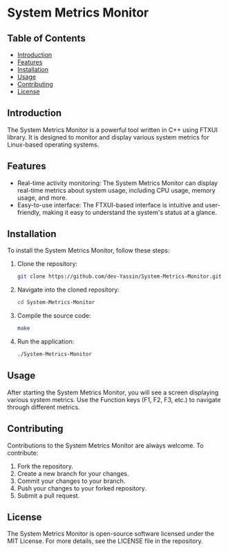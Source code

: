 # System Metrics Monitor

## Table of Contents
- [Introduction](#introduction)
- [Features](#features)
- [Installation](#installation)
- [Usage](#usage)
- [Contributing](#contributing)
- [License](#license)

## Introduction
The System Metrics Monitor is a powerful tool written in C++ using FTXUI library. It is designed to monitor and display various system metrics for Linux-based operating systems.

## Features
- Real-time activity monitoring: The System Metrics Monitor can display real-time metrics about system usage, including CPU usage, memory usage, and more.
- Easy-to-use interface: The FTXUI-based interface is intuitive and user-friendly, making it easy to understand the system's status at a glance.

## Installation
To install the System Metrics Monitor, follow these steps:

1. Clone the repository:
    ```bash
    git clone https://github.com/dev-Yassin/System-Metrics-Monitor.git
    ```
2. Navigate into the cloned repository:
    ```bash
    cd System-Metrics-Monitor
    ```
3. Compile the source code:
    ```bash
    make
    ```
4. Run the application:
    ```bash
    ./System-Metrics-Monitor
    ```

## Usage
After starting the System Metrics Monitor, you will see a screen displaying various system metrics. Use the Function keys (F1, F2, F3, etc.) to navigate through different metrics.

## Contributing
Contributions to the System Metrics Monitor are always welcome. To contribute:

1. Fork the repository.
2. Create a new branch for your changes.
3. Commit your changes to your branch.
4. Push your changes to your forked repository.
5. Submit a pull request.

## License
The System Metrics Monitor is open-source software licensed under the MIT License. For more details, see the LICENSE file in the repository.
